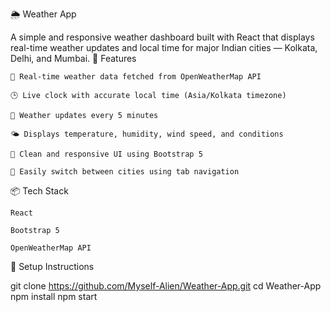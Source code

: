 🌦️ Weather App

A simple and responsive weather dashboard built with React that displays real-time weather updates and local time for major Indian cities — Kolkata, Delhi, and Mumbai.
🚀 Features

    🔄 Real-time weather data fetched from OpenWeatherMap API

    🕒 Live clock with accurate local time (Asia/Kolkata timezone)

    🌇 Weather updates every 5 minutes

    🌤️ Displays temperature, humidity, wind speed, and conditions

    🎯 Clean and responsive UI using Bootstrap 5

    📍 Easily switch between cities using tab navigation

📦 Tech Stack

    React

    Bootstrap 5

    OpenWeatherMap API

📌 Setup Instructions

git clone https://github.com/Myself-Alien/Weather-App.git
cd Weather-App
npm install
npm start
